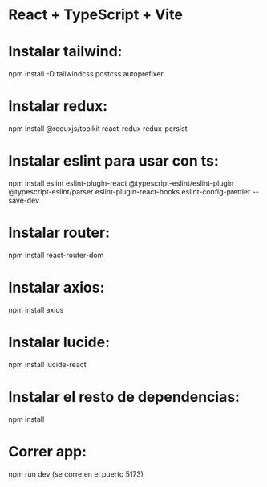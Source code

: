 # React + TypeScript + Vite

# Instalar tailwind:
npm install -D tailwindcss postcss autoprefixer

# Instalar redux: 
npm install @reduxjs/toolkit react-redux redux-persist



# Instalar eslint para usar con ts:
npm install eslint eslint-plugin-react @typescript-eslint/eslint-plugin @typescript-eslint/parser eslint-plugin-react-hooks eslint-config-prettier --save-dev

# Instalar router:
npm install react-router-dom

# Instalar axios:
npm install axios

# Instalar lucide:
npm install lucide-react


# Instalar el resto de dependencias:
npm install

# Correr app:
npm run dev (se corre en el puerto 5173)



